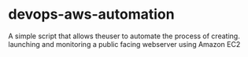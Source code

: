 # devops-aws-automation
A simple script that allows theuser to automate the process of creating. launching and monitoring a public facing webserver using Amazon EC2
